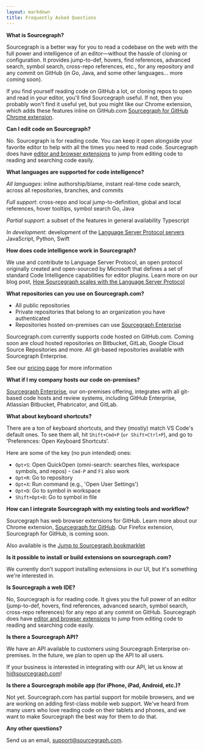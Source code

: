```yaml
---
layout: markdown
title: Frequently Asked Questions
---
```


**What is Sourcegraph?**

Sourcegraph is a better way for you to read a codebase on the web with the full power and intelligence of an editor—without the hassle of cloning or configuration. It provides jump-to-def, hovers, find references, advanced search, symbol search, cross-repo references, etc., for any repository and any commit on GitHub (in Go, Java, and some other languages... more coming soon).

If you find yourself reading code on GitHub a lot, or cloning repos to open and read in your editor, you'll find Sourcegraph useful. If not, then you probably won't find it useful yet, but you might like our Chrome extension, which adds these features inline on GitHub.com [Sourcegraph for GitHub Chrome extension](https://chrome.google.com/webstore/detail/sourcegraph-for-github/dgjhfomjieaadpoljlnidmbgkdffpack).

**Can I edit code on Sourcegraph?**

No. Sourcegraph is for reading code. You can keep it open alongside your favorite editor to help with all the times you need to read code. Sourcegraph does have [editor and browser extensions](#extensions) to jump from editing code to reading and searching code easily. 

**What languages are supported for code intelligence?**

<!--See full language support information in our documentation (link to language matrix in /docs).-->
_All languages_: inline authorship/blame, instant real-time code search, across all repositories, branches, and commits

_Full support_: cross-repo and local jump-to-definition, global and local references, hover tooltips, symbol search
Go, Java

_Partial support_: a subset of the features in general availability
Typescript

_In development_: development of the [Language Server Protocol servers](http://langserver.org/)
JavaScript, Python, Swift
<!--Need to update languages on docs and master plan-->

**How does code intelligence work in Sourcegraph?**

We use and contribute to Language Server Protocol, an open protocol originally created and open-sourced by Microsoft that defines a set of standard Code Intelligence capabilities for editor plugins. Learn more on our blog post, [How Sourcegraph scales with the Language Server Protocol](https://text.sourcegraph.com/how-sourcegraph-scales-with-the-language-server-protocol-a4e8fd3fbae5)

**What repositories can you use on Sourcegraph.com?**

* All public repositories 
* Private repositories that belong to an organization you have authenticated
* Repositories hosted on-premises can use [Sourcegraph Enterprise](https://sourcegraph.com/enterprise)

Sourcegraph.com currently supports code hosted on GitHub.com. Coming soon are cloud hosted repositories on Bitbucket, GitLab, Google Cloud Source Repositories and more. All git-based repositories available with Sourcegraph Enterprise. 

See our [pricing page](http://sourcegraph.com/pricing) for more information

**What if I my company hosts our code on-premises?**

[Sourcegraph Enterprise](https://sourcegraph.com/enterprise), our on-premises offering, integrates with all git-based code hosts and review systems, including GitHub Enterprise, Atlassian Bitbucket, Phabricator, and GitLab.

**What about keyboard shortcuts?**

There are a ton of keyboard shortcuts, and they (mostly) match VS Code's default ones. To see them all, hit `Shift+Cmd+P` (`or Shift+Ctrl+P`), and go to 'Preferences: Open Keyboard Shortcuts'.

Here are some of the key (no pun intended) ones:

* `Opt+S`: Open QuickOpen (omni-search: searches files, workspace symbols, and repos) - `Cmd-P` and `F1` also work
* `Opt+R`: Go to repository
* `Opt+X`: Run command (e.g., 'Open User Settings')
* `Opt+D`: Go to symbol in workspace
* `Shift+Opt+D`: Go to symbol in file

**<a id="extensions"></a>How can I integrate Sourcegraph with my existing tools and workflow?**

<!--Sourcegraph editor extensions do the following:

* Instantly jump from your editor to your current position in any repo, file, and branch on sourcegraph.com to quickly share with teammates, or to get inline blame, cross-repo jump-to-definition, and cross-repo references
* Open file at cursor in sourcegraph.com
* Instantly search for text from your editor across all of your repositories on sourcegraph.com

Supported editors are: Atom, Eclipse, IntelliJ, Sublime, and VS Code. (links)-->

Sourcegraph has web browser extensions for GitHub. Learn more about our Chrome extension, [Sourcegraph for GitHub](https://chrome.google.com/webstore/detail/sourcegraph-for-github/dgjhfomjieaadpoljlnidmbgkdffpack). Our Firefox extension, Sourcegraph for GitHub, is coming soon. 

Also available is the [Jump to Sourcegraph bookmarklet](https://gist.github.com/sqs/2a2680eff4dad159ae754756fe9326c2)

**Is it possible to install or build extensions on sourcegraph.com?** 

We currently don't support installing extensions in our UI, but it's something we're interested in.

**Is Sourcegraph a web IDE?**

No, Sourcegraph is for reading code. It gives you the full power of an editor (jump-to-def, hovers, find references, advanced search, symbol search, cross-repo references) for any repo at any commit on GitHub. Sourcegraph does have [editor and browser extensions](#extensions) to jump from editing code to reading and searching code easily.

**Is there a Sourcegraph API?**

We have an API available to customers using Sourcegraph Enterprise on-premises. In the future, we plan to open up the API to all users. 

If your business is interested in integrating with our API, let us know at [hi@sourcegraph.com](mailto:hi@sourcegraph.com)!

**Is there a Sourcegraph mobile app (for iPhone, iPad, Android, etc.)?**

Not yet. Sourcegraph.com has partial support for mobile browsers, and we are working on adding first-class mobile web support. We've heard from many users who love reading code on their tablets and phones, and we want to make Sourcegraph the best way for them to do that.

**Any other questions?**

Send us an email, <a href="mailto:support@sourcegraph.com">support@sourcegraph.com</a>.
